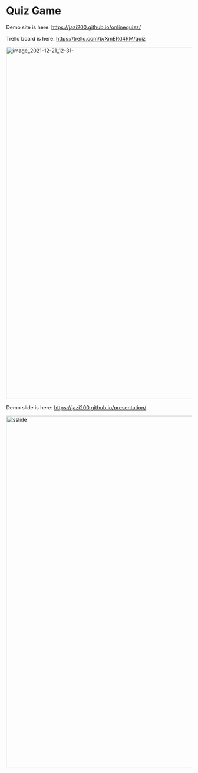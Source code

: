 # Quiz Game 
Demo site is here: https://jazi200.github.io/onlinequizz/

Trello board is here: https://trello.com/b/XmERd4RM/quiz


<img width="957" alt="image_2021-12-21_12-31-" src="https://user-images.githubusercontent.com/91075888/146907902-ec40cefd-4567-41f1-b092-895de7cb1a6e.png">


Demo slide is here: https://jazi200.github.io/presentation/


<img width="954" alt="sslide" src="https://user-images.githubusercontent.com/91075888/146914670-5ca77d52-e49b-4491-91f1-ff2201ff458d.png">
